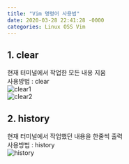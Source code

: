 ```yaml
---
title: "Vim 명령어 사용법"
date: 2020-03-28 22:41:28 -0000
categories: Linux OSS Vim
---
```


## 1. clear       
현재 터미널에서 작업한 모든 내용 지움           
사용방법 : clear     
![clear1](https://user-images.githubusercontent.com/62292136/77249702-6a1e2780-6c86-11ea-981c-36e1bca419a6.PNG)     
![clear2](https://user-images.githubusercontent.com/62292136/77249704-6be7eb00-6c86-11ea-9c95-7a62081025fc.PNG)     
     
    
     
## 2. history
현재 터미널에서 작업했던 내용을 한줄씩 출력          
사용방법 : history     
![history](https://user-images.githubusercontent.com/62292136/77249724-92a62180-6c86-11ea-9f18-2ad0c3a107d6.PNG)     
